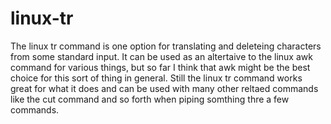 # linux-tr

The linux tr command is one option for translating and deleteing characters from some standard input. It can be used as an altertaive to the linux awk command for various things, but so far I think that awk might be the best choice for this sort of thing in general. Still the linux tr command works great for what it does and can be used with many other reltaed commands like the cut command and so forth when piping somthing thre a few commands.


